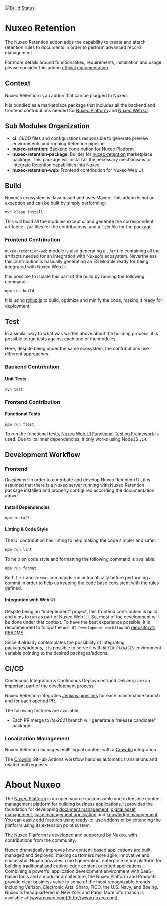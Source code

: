[![Build Status](https://jenkins.platform.dev.nuxeo.com/buildStatus/icon?job=nuxeo%2Fnuxeo-retention%2Flts-2021)](https://jenkins.platform.dev.nuxeo.com/job/retention/job/nuxeo-retention/job/lts-2021/)

# Nuxeo Retention

The Nuxeo Retention addon adds the capability to create and attach retention rules to documents in order to perform advanced record management

For more details around functionalities, requirements, installation and usage please consider this addon [official documentation](https://doc.nuxeo.com/nxdoc/nuxeo-retention-management/).

## Context
Nuxeo Retention is an addon that can be plugged to Nuxeo. 

It is bundled as a marketplace package that includes all the backend and frontend contributions needed for [Nuxeo Platform](https://github.com/nuxeo/nuxeo-lts) and [Nuxeo Web UI](https://github.com/nuxeo/nuxeo-web-ui).

## Sub Modules Organization

- **ci**: CI/CD files and configurations responsible to generate preview environments and running Retention pipeline
- **nuxeo-retention**: Backend contribution for Nuxeo Platform
- **nuxeo-retention-package**: Builder for [nuxeo-retention](https://connect.nuxeo.com/nuxeo/site/marketplace/package/nuxeo-retention) marketplace package. This package will install all the necessary mechanisms to integrate Retention capabilities into Nuxeo
- **nuxeo-retention-web**: Frontend contribution for Nuxeo Web UI

## Build

Nuxeo's ecosystem is Java based and uses Maven. This addon is not an exception and can be built by simply performing:

```shell script
mvn clean install
```

This will build all the modules except _ci_ and generate the correspondent artifacts: _`.jar`_ files for the contributions, and a _`.zip_ file for the package.

### Frontend Contribution

`nuxeo-retention-web` module is also generating a _`.jar`_ file containing all the artifacts needed for an integration with Nuxeo's ecosystem.
Nevertheless this contribution is basically generating an ES Module ready for being integrated with Nuxeo Web UI.

It is possible to isolate this part of the build by running the following command:

```shell script
npm run build
```

It is using [rollup.js](https://rollupjs.org/guide/en/) to build, optimize and minify the code, making it ready for deployment.

## Test

In a similar way to what was written above about the building process, it is possible to run tests against each one of the modules.

Here, despite being under the same ecosystem, the contributions use different approaches.

### Backend Contribution

#### Unit Tests

```shell script
mvn test
```

### Frontend Contribution

#### Functional Tests

```shell script
npm run ftest
```

To run the functional tests, [Nuxeo Web UI Functional Testing Framework](https://github.com/nuxeo/nuxeo-web-ui/tree/maintenance-3.0.x/packages/nuxeo-web-ui-ftest) is used.
Due to its inner dependencies, it only works using NodeJS `v14`.

## Development Workflow

### Frontend

*Disclaimer:* In order to contribute and develop Nuxeo Retention UI, it is assumed that there is a Nuxeo server running with Nuxeo Retention package installed and properly configured according the documentation above.

#### Install Dependencies  

```sh
npm install
```

#### Linting & Code Style

The UI contribution has linting to help making the code simpler and safer.

```sh
npm run lint
```

To help on code style and formatting the following command is available. 

```sh
npm run format
```

Both `lint` and `format` commands run automatically before performing a commit in order to help us keeping the code base consistent with the rules defined.

#### Integration with Web UI

Despite being an "independent" project, this frontend contribution is build and aims to run as part of Nuxeo Web UI. So, most of the development will be done under that context.
To have the best experience possible, it is recommended to follow the `Web UI Development workflow` on [repository's README](https://github.com/nuxeo/nuxeo-web-ui/tree/maintenance-3.0.x).

Since it already contemplates the possibility of integrating packages/addons, it is possible to serve it with `NUXEO_PACKAGES` environment variable pointing to the desired packages/addons.


## CI/CD

Continuous Integration & Continuous Deployment(and Delivery) are an important part of the development process.

Nuxeo Retention integrates [Jenkins pipelines](https://jenkins.platform.dev.nuxeo.com/job/retention/job/nuxeo-retention/) for each maintenance branch and for each opened PR. 

The following features are available:
- Each PR merge to _lts-2021_ branch will generate a "release candidate" package

### Localization Management

Nuxeo Retention manages multilingual content with a [Crowdin](https://crowdin.com/) integration.

The [Crowdin](.github/workflows/crowdin.yml) GitHub Actions workflow handles automatic translations and related pull requests.

# About Nuxeo

The [Nuxeo Platform](http://www.nuxeo.com/products/content-management-platform/) is an open source customizable and extensible content management platform for building business applications. It provides the foundation for developing [document management](http://www.nuxeo.com/solutions/document-management/), [digital asset management](http://www.nuxeo.com/solutions/digital-asset-management/), [case management application](http://www.nuxeo.com/solutions/case-management/) and [knowledge management](http://www.nuxeo.com/solutions/advanced-knowledge-base/). You can easily add features using ready-to-use addons or by extending the platform using its extension point system.

The Nuxeo Platform is developed and supported by Nuxeo, with contributions from the community.

Nuxeo dramatically improves how content-based applications are built, managed and deployed, making customers more agile, innovative and successful. Nuxeo provides a next generation, enterprise ready platform for building traditional and cutting-edge content oriented applications. Combining a powerful application development environment with
SaaS-based tools and a modular architecture, the Nuxeo Platform and Products provide clear business value to some of the most recognizable brands including Verizon, Electronic Arts, Sharp, FICO, the U.S. Navy, and Boeing. Nuxeo is headquartered in New York and Paris.
More information is available at [www.nuxeo.com](http://www.nuxeo.com).
